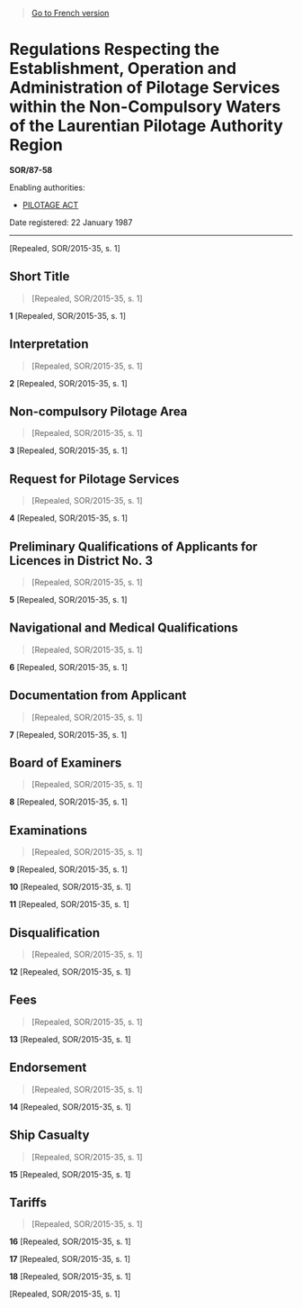 > [Go to French version](/fr/Règlements/Décrets,%20ordonnances%20et%20règlements%20statutaires/87/58.md)

# Regulations Respecting the Establishment, Operation and Administration of Pilotage Services within the Non-Compulsory Waters of the Laurentian Pilotage Authority Region

**SOR/87-58**

Enabling authorities: 
- [PILOTAGE ACT](/en/Acts/Revised%20Statutes%20of%20Canada/P/P-14.md)

Date registered: 22 January 1987

----------


[Repealed, SOR/2015-35, s. 1]



## Short Title
> [Repealed, SOR/2015-35, s. 1]



**1** [Repealed, SOR/2015-35, s. 1]




## Interpretation
> [Repealed, SOR/2015-35, s. 1]



**2** [Repealed, SOR/2015-35, s. 1]




## Non-compulsory Pilotage Area
> [Repealed, SOR/2015-35, s. 1]



**3** [Repealed, SOR/2015-35, s. 1]




## Request for Pilotage Services
> [Repealed, SOR/2015-35, s. 1]



**4** [Repealed, SOR/2015-35, s. 1]




## Preliminary Qualifications of Applicants for Licences in District No. 3
> [Repealed, SOR/2015-35, s. 1]



**5** [Repealed, SOR/2015-35, s. 1]




## Navigational and Medical Qualifications
> [Repealed, SOR/2015-35, s. 1]



**6** [Repealed, SOR/2015-35, s. 1]




## Documentation from Applicant
> [Repealed, SOR/2015-35, s. 1]



**7** [Repealed, SOR/2015-35, s. 1]




## Board of Examiners
> [Repealed, SOR/2015-35, s. 1]



**8** [Repealed, SOR/2015-35, s. 1]




## Examinations
> [Repealed, SOR/2015-35, s. 1]



**9** [Repealed, SOR/2015-35, s. 1]



**10** [Repealed, SOR/2015-35, s. 1]



**11** [Repealed, SOR/2015-35, s. 1]




## Disqualification
> [Repealed, SOR/2015-35, s. 1]



**12** [Repealed, SOR/2015-35, s. 1]




## Fees
> [Repealed, SOR/2015-35, s. 1]



**13** [Repealed, SOR/2015-35, s. 1]




## Endorsement
> [Repealed, SOR/2015-35, s. 1]



**14** [Repealed, SOR/2015-35, s. 1]




## Ship Casualty
> [Repealed, SOR/2015-35, s. 1]



**15** [Repealed, SOR/2015-35, s. 1]




## Tariffs
> [Repealed, SOR/2015-35, s. 1]



**16** [Repealed, SOR/2015-35, s. 1]



**17** [Repealed, SOR/2015-35, s. 1]



**18** [Repealed, SOR/2015-35, s. 1]


[Repealed, SOR/2015-35, s. 1]



